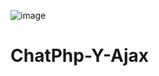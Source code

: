 ![image](https://github.com/DarioCesterAguirre/ChatPhp-Y-Ajax/assets/159899715/76e39301-4bcf-4eee-bd7c-e27dc76560b2)

# ChatPhp-Y-Ajax
